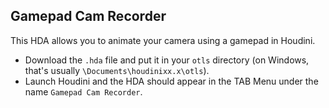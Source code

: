 Gamepad Cam Recorder
-----
This HDA allows you to animate your camera using a gamepad in Houdini. 

- Download the `.hda` file and put it in your `otls` directory (on Windows, that's usually `\Documents\houdinixx.x\otls`).
- Launch Houdini and the HDA should appear in the TAB Menu under the name `Gamepad Cam Recorder`.
